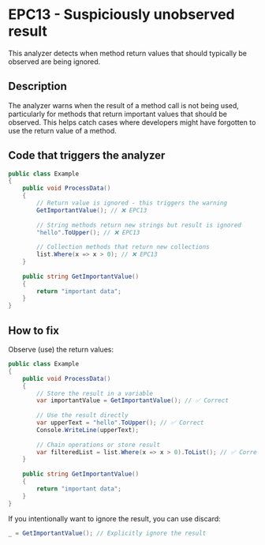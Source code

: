 # EPC13 - Suspiciously unobserved result

This analyzer detects when method return values that should typically be observed are being ignored.

## Description

The analyzer warns when the result of a method call is not being used, particularly for methods that return important values that should be observed. This helps catch cases where developers might have forgotten to use the return value of a method.

## Code that triggers the analyzer

```csharp
public class Example
{
    public void ProcessData()
    {
        // Return value is ignored - this triggers the warning
        GetImportantValue(); // ❌ EPC13
        
        // String methods return new strings but result is ignored
        "hello".ToUpper(); // ❌ EPC13
        
        // Collection methods that return new collections
        list.Where(x => x > 0); // ❌ EPC13
    }
    
    public string GetImportantValue()
    {
        return "important data";
    }
}
```

## How to fix

Observe (use) the return values:

```csharp
public class Example
{
    public void ProcessData()
    {
        // Store the result in a variable
        var importantValue = GetImportantValue(); // ✅ Correct
        
        // Use the result directly
        var upperText = "hello".ToUpper(); // ✅ Correct
        Console.WriteLine(upperText);
        
        // Chain operations or store result
        var filteredList = list.Where(x => x > 0).ToList(); // ✅ Correct
    }
    
    public string GetImportantValue()
    {
        return "important data";
    }
}
```

If you intentionally want to ignore the result, you can use discard:

```csharp
_ = GetImportantValue(); // Explicitly ignore the result
```
